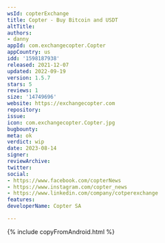 ```yaml
---
wsId: copterExchange
title: Copter - Buy Bitcoin and USDT
altTitle: 
authors:
- danny
appId: com.exchangecopter.Copter
appCountry: us
idd: '1598187938'
released: 2021-12-07
updated: 2022-09-19
version: 1.5.7
stars: 5
reviews: 1
size: '14749696'
website: https://exchangecopter.com
repository: 
issue: 
icon: com.exchangecopter.Copter.jpg
bugbounty: 
meta: ok
verdict: wip
date: 2023-08-14
signer: 
reviewArchive: 
twitter: 
social:
- https://www.facebook.com/copterNews
- https://www.instagram.com/copter_news
- https://www.linkedin.com/company/cotperexchange
features: 
developerName: Copter SA

---
```


{% include copyFromAndroid.html %}